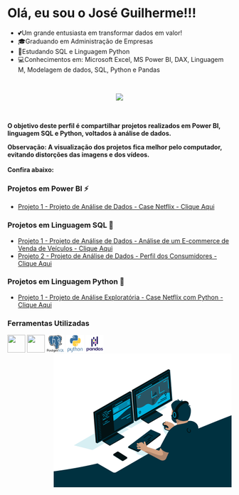 # Olá, eu sou o José Guilherme!!!


- 💕Um grande entusiasta em transformar dados em valor!
- 🎓Graduando em Administração de Empresas
- 🚀Estudando SQL e Linguagem Python
- 💻Conhecimentos em: Microsoft Excel, MS Power BI, DAX, Linguagem M, Modelagem de dados, SQL, Python e Pandas

<br />

<div align= 'center'>

![](https://komarev.com/ghpvc/?username=jguilhermeex&style=for-the-badge)

</div>
<br />

 **O objetivo deste perfil é compartilhar projetos realizados em Power BI, linguagem SQL e Python, voltados à análise de dados.**
 <br />

**Observação: A visualização dos projetos fica melhor pelo computador, evitando distorções das imagens e dos vídeos.**
 <br />
 <br />
**Confira abaixo:**

 ### Projetos em Power BI ⚡
 - [Projeto 1 - Projeto de Análise de Dados - Case Netflix - Clique Aqui](https://github.com/jguilhermeex/powerbi.git)
 
 ### Projetos em Linguagem SQL 💾                                                                                                                                   
 - [Projeto 1 - Projeto de Análise de Dados - Análise de um E-commerce de Venda de Veículos - Clique Aqui](https://github.com/jguilhermeex/PortfolioSQL-02.git)
 - [Projeto 2 - Projeto de Análise de Dados - Perfil dos Consumidores - Clique Aqui](https://github.com/jguilhermeex/PortfolioSQL-03.git)

 ### Projetos em Linguagem Python 🐍
 
- [Projeto 1  - Projeto de Análise Exploratória - Case Netflix com Python - Clique Aqui](https://github.com/jguilhermeex/Python_Pandas.git)


### Ferramentas Utilizadas
 <div>
<img src="https://github.com/sempostma/office365-icons/blob/master/png/1024/excel.png"width="40" height=40"/>
<img src="https://github.com/microsoft/PowerBI-Icons/blob/main/PNG/Power-BI.png"width="40" height=40"/>
<img src="https://github.com/devicons/devicon/blob/master/icons/postgresql/postgresql-original-wordmark.svg" width="40" height=40"/>
<img src="https://github.com/devicons/devicon/blob/master/icons/python/python-original-wordmark.svg" width="40" height=40 "/>
<img src="https://github.com/devicons/devicon/blob/master/icons/pandas/pandas-original-wordmark.svg" width="40" height=40"/>


 
  
<div style="display: flex; justify-content: space-between;"> <br>
  <img align="left"height="300" alt="coding-time" src="code.gif">

   
   
   
   

      


   







